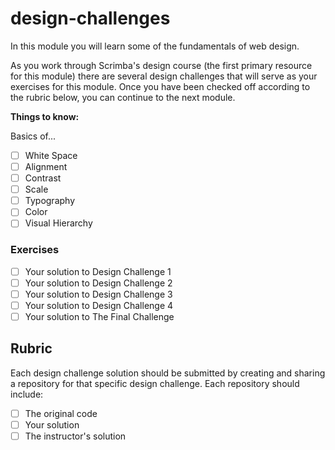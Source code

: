 # design-challenges

In this module you will learn some of the fundamentals of web design.

As you work through Scrimba's design course (the first primary resource for this module) there are several design challenges that will serve as your exercises for this module. Once you have been checked off according to the rubric below, you can continue to the next module.

**Things to know:**

Basics of...

- [ ]  White Space
- [ ]  Alignment
- [ ]  Contrast
- [ ]  Scale
- [ ]  Typography
- [ ]  Color
- [ ]  Visual Hierarchy

### Exercises

- [ ]  Your solution to Design Challenge 1
- [ ]  Your solution to Design Challenge 2
- [ ]  Your solution to Design Challenge 3
- [ ]  Your solution to Design Challenge 4
- [ ]  Your solution to The Final Challenge

## Rubric

Each design challenge solution should be submitted by creating and sharing a repository for that specific design challenge. Each repository should include:

- [ ]  The original code
- [ ]  Your solution
- [ ]  The instructor's solution
